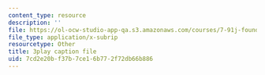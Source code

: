 ```yaml
---
content_type: resource
description: ''
file: https://ol-ocw-studio-app-qa.s3.amazonaws.com/courses/7-91j-foundations-of-computational-and-systems-biology-spring-2014/7cd2e20bf37b7ce16b772f72db66b886_j1s9JfZKFqU.srt
file_type: application/x-subrip
resourcetype: Other
title: 3play caption file
uid: 7cd2e20b-f37b-7ce1-6b77-2f72db66b886
---
```

